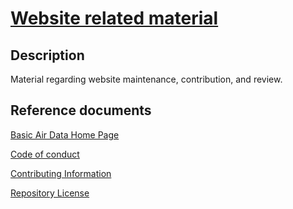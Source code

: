 
# [Website related material](https://www.basicairdata.eu/)

## Description
Material regarding website maintenance, contribution, and review.

## Reference documents

[Basic Air Data Home Page](https://www.basicairdata.eu)

[Code of conduct](CODE_OF_CONDUCT.md)

[Contributing Information](CONTRIBUTING.md)

[Repository License](LICENSE)
